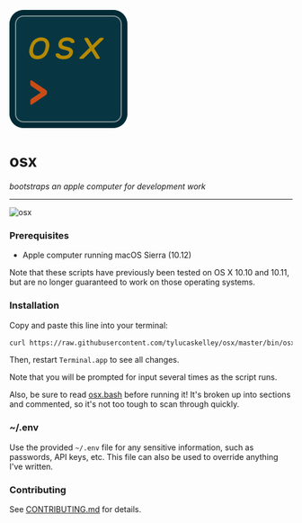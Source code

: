 ![logo](img/osx.png)

# osx

*bootstraps an apple computer for development work*

---

![osx](https://raw.githubusercontent.com/tylucaskelley/osx/785fc8c360eb7aad0ecc7cb1b1d72032960a2d6d/osx.png)

### Prerequisites

* Apple computer running macOS Sierra (10.12)

Note that these scripts have previously been tested on OS X 10.10 and 10.11, but are
no longer guaranteed to work on those operating systems.

### Installation

Copy and paste this line into your terminal:

```sh
curl https://raw.githubusercontent.com/tylucaskelley/osx/master/bin/osx.bash -o osx.bash && caffeinate -i bash osx.bash
```

Then, restart `Terminal.app` to see all changes.

Note that you will be prompted for input several times as the script runs.

Also, be sure to read [osx.bash](https://github.com/tylucaskelley/osx/blob/master/bin/osx.bash)
before running it! It's broken up into sections and commented, so it's not too
tough to scan through quickly.

### ~/.env

Use the provided `~/.env` file for any sensitive information, such as passwords,
API keys, etc. This file can also be used to override anything I've written.

### Contributing

See [CONTRIBUTING.md](https://github.com/tylucaskelley/osx/blob/master/.github/CONTRIBUTING.md) for details.
